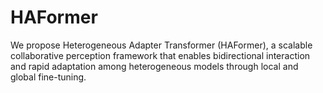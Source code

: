 # HAFormer
We propose Heterogeneous Adapter Transformer (HAFormer),  a scalable collaborative perception framework that enables bidirectional interaction and rapid adaptation among heterogeneous models through local and global fine-tuning.
